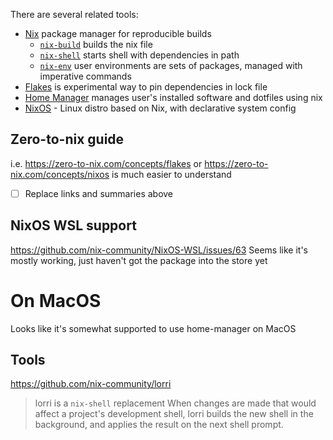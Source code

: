 There are several related tools:
- [Nix](https://wiki.nixos.org/wiki/Nix "Nix") package manager for reproducible builds
    - [`nix-build`](https://nix.dev/manual/nix/2.18/command-ref/nix-build) builds the nix file
    - [`nix-shell`](https://nix.dev/manual/nix/2.18/command-ref/nix-shell) starts shell with dependencies in path
    - [`nix-env`](https://nix.dev/manual/nix/2.18/command-ref/nix-env) user environments are sets of packages, managed with imperative commands
- [Flakes](https://wiki.nixos.org/wiki/Flakes) is experimental way to pin dependencies in lock file
- [Home Manager](https://wiki.nixos.org/wiki/Home_Manager) manages user's installed software and dotfiles using nix
- [NixOS](NixOS) - Linux distro based on Nix, with declarative system config

## Zero-to-nix guide
i.e. https://zero-to-nix.com/concepts/flakes or https://zero-to-nix.com/concepts/nixos is much easier to understand
- [ ] Replace links and summaries above

## NixOS WSL support
https://github.com/nix-community/NixOS-WSL/issues/63
Seems like it's mostly working, just haven't got the package into the store yet

# On MacOS
Looks like it's somewhat supported to use home-manager on MacOS

## Tools
https://github.com/nix-community/lorri
>lorri is a `nix-shell` replacement
>When changes are made that would affect a project's development shell, lorri builds the new shell in the background, and applies the result on the next shell prompt.
